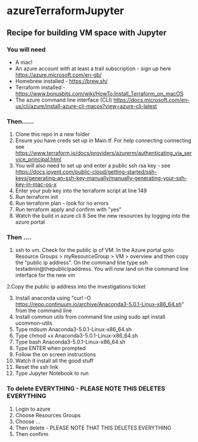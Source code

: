 # azureTerraformJupyter

## Recipe for building VM space with Jupyter

### You will need

- A mac!
- An azure account with at least a trail subscription - sign up here https://azure.microsoft.com/en-gb/
- Homebrew installed - https://brew.sh/
- Terraform installed - https://www.bonusbits.com/wiki/HowTo:Install_Terraform_on_macOS
- The azure command line interface (CLI) https://docs.microsoft.com/en-us/cli/azure/install-azure-cli-macos?view=azure-cli-latest

### Then......

1. Clone this repo in a new folder
2. Ensure you have creds set up in Main.tf.   For help connecting connecting see https://www.terraform.io/docs/providers/azurerm/authenticating_via_service_principal.html
3. You will also need to set up and enter a public ssh rsa key - see https://docs.joyent.com/public-cloud/getting-started/ssh-keys/generating-an-ssh-key-manually/manually-generating-your-ssh-key-in-mac-os-x
4. Enter your pub key into the terraform script at line 149
4. Run terraform init
5. Run terraform plan - look for no errors
6. Run terraform apply and confirm with "yes"
7. Watch the build in azure cli
8  See the new resources by logging into the azure portal

###  Then ....

1. ssh to vm.  Check for the public ip of VM.  In the Azure portal goto Resource Groups > myResourceGroup > VM > overview and then copy the "public ip address". On the command line type ssh testadmin@thepublicipaddress.  You will now land on the command line interface for the new vm

2.Copy the public ip address into the investigations ticket

3. Install anaconda using "curl -O https://repo.continuum.io/archive/Anaconda3-5.0.1-Linux-x86_64.sh" from the command line
4. Install common utils from command line using  sudo apt install ucommon-utils
5. Type mdsum Anaconda3-5.0.1-Linux-x86_64.sh
6. Type chmod +x Anaconda3-5.0.1-Linux-x86_64.sh
7. Type bash Anaconda3-5.0.1-Linux-x86_64.sh
8. Type ENTER when prompted
9. Follow the on screen instructions
10. Watch it install all the good stuff
11. Reset the ssh link
11. Type Jupyter Notebook to run

### To delete EVERYTHING - PLEASE NOTE THIS DELETES EVERYTHING

1.  Login to azure
2.  Choose Resources Groups
3.  Choose ...
4.  Then delete - PLEASE NOTE THAT THIS DELETES EVERYTHING
5.  Then confirm
